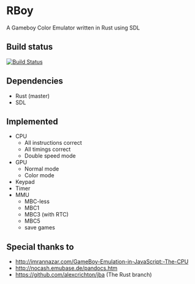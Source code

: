 RBoy
====

A Gameboy Color Emulator written in Rust using SDL

Build status
------------
[![Build Status](https://travis-ci.org/mvdnes/rboy.png?branch=master)](https://travis-ci.org/mvdnes/rboy)

Dependencies
------------

* Rust (master)
* SDL

Implemented
-----------

* CPU
  - All instructions correct
  - All timings correct
  - Double speed mode
* GPU
  - Normal mode
  - Color mode
* Keypad
* Timer
* MMU
  - MBC-less
  - MBC1
  - MBC3 (with RTC)
  - MBC5
  - save games


Special thanks to
-----------------

* http://imrannazar.com/GameBoy-Emulation-in-JavaScript:-The-CPU
* http://nocash.emubase.de/pandocs.htm
* https://github.com/alexcrichton/jba (The Rust branch)
